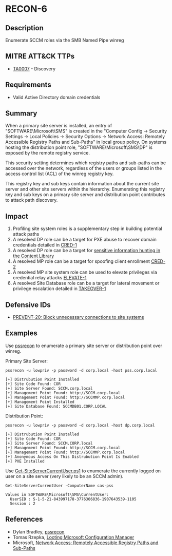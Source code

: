 # RECON-6

## Description
Enumerate SCCM roles via the SMB Named Pipe winreg

## MITRE ATT&CK TTPs
- [TA0007](https://attack.mitre.org/tactics/TA0007/) - Discovery

## Requirements
- Valid Active Directory domain credentials

## Summary
When a primary site server is installed, an entry of  "SOFTWARE\Microsoft\SMS" is created in the "Computer Config -> Security Settings -> Local Policies -> Security Options -> Network Access: Remotely Accessible Registry Paths and Sub-Paths" in local group policy. On systems hosting the distribution point role, "SOFTWARE\Microsoft\SMS\DP" is exposed by the remote registry service.

This security setting determines which registry paths and sub-paths can be accessed over the network, regardless of the users or groups listed in the access control list (ACL) of the winreg registry key.

This registry key and sub keys contain information about the current site server and other site servers within the hierarchy. Enumerating this registry key and sub keys on a primary site server and distribution point contributes to attack path discovery. 

## Impact
1. Profiling site system roles is a supplementary step in building potential attack paths
2. A resolved DP role can be a target for PXE abuse to recover domain credentials detailed in [CRED-1](../../CRED/CRED-1/cred-1_description.md)
3. A resolved DP role can be a target for [sensitive information hunting in the Content Library](https://rzec.se/blog/looting-microsoft-configuration-manager)
4. A resolved MP role can be a target for spoofing client enrollment [CRED-2](../../CRED/CRED-2/cred-2_description.md)
5. A resolved MP site system role can be used to elevate privileges via credential relay attacks [ELEVATE-1](../../ELEVATE/ELEVATE-1/ELEVATE-1_description.md)
6. A resolved Site Database role can be a target for lateral movement or privilege escalation detailed in [TAKEOVER-1](https://github.com/subat0mik/Misconfiguration-Manager/blob/main/attack-techniques/TAKEOVER/TAKEOVER-1/takeover-1_description.md)
 
## Defensive IDs
- [PREVENT-20: Block unnecessary connections to site systems](../../../defense-techniques/PREVENT/PREVENT-20/prevent-20_description.md)

## Examples
Use [pssrecon](https://github.com/slygoo/pssrecon) to enumerate a primary site server or distribution point over winreg.

Primary Site Server:
```
pssrecon -u lowpriv -p password -d corp.local -host pss.corp.local

[+] Distrubution Point Installed
[+] Site Code Found: COR
[+] Site Server Found: SCCM.corp.local
[+] Management Point Found: http://SCCM.corp.local
[+] Management Point Found: http://SCCMMP.corp.local
[+] Management Point Installed
[+] Site Database Found: SCCMDB01.CORP.LOCAL
```
Distribution Point:
```
pssrecon -u lowpriv -p password -d corp.local -host dp.corp.local

[+] Distrubution Point Installed
[+] Site Code Found: COR
[+] Site Server Found: SCCM.CORP.local
[+] Management Point Found: http://SCCM.corp.local
[+] Management Point Found: http://SCCMMP.corp.local
[+] Anonymous Access On This Distrubution Point Is Enabled
[+] PXE Installed
```

Use [Get-SiteServerCurrentUser.ps1](https://gist.github.com/Mayyhem/ef01ebf30b2779603bb7e0db83bc04f1) to enumerate the currently logged on user on a site server (very likely to be an SCCM admin).
```
Get-SiteServerCurrentUser -ComputerName cas-pss

Values in SOFTWARE\Microsoft\SMS\CurrentUser:
  UserSID : S-1-5-21-843997178-3776366836-1907643539-1105
  Session : 2
```

## References
- Dylan Bradley, [pssrecon](https://github.com/slygoo/pssrecon)
- Tomas Rzepka, [Looting Microsoft Configuration Manager](https://rzec.se/blog/looting-microsoft-configuration-manager/)
- Microsoft, [Network Access: Remotely Accessible Registry Paths and Sub-Paths](https://learn.microsoft.com/en-us/previous-versions/windows/it-pro/windows-10/security/threat-protection/security-policy-settings/network-access-remotely-accessible-registry-paths-and-subpaths)
